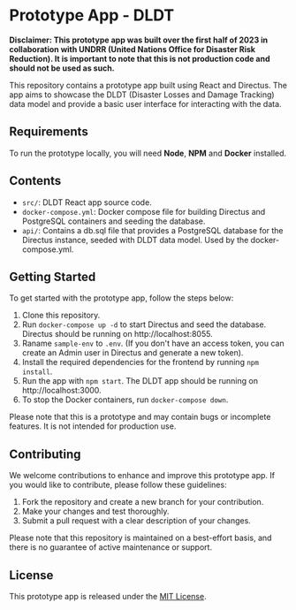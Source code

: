 # Prototype App - DLDT

**Disclaimer: This prototype app was built over the first half of 2023 in collaboration with UNDRR (United Nations Office for Disaster Risk Reduction). It is important to note that this is not production code and should not be used as such.**

This repository contains a prototype app built using React and Directus. The app aims to showcase the DLDT (Disaster Losses and Damage Tracking) data model and provide a basic user interface for interacting with the data.


## Requirements

To run the prototype locally, you will need **Node**, **NPM** and **Docker** installed.

## Contents

- `src/`: DLDT React app source code.
- `docker-compose.yml`: Docker compose file for building Directus and PostgreSQL containers and seeding the database.
- `api/`: Contains a db.sql file that provides a PostgreSQL database for the Directus instance, seeded with DLDT data model. Used by the docker-compose.yml.

## Getting Started

To get started with the prototype app, follow the steps below:

1. Clone this repository.
2. Run `docker-compose up -d` to start Directus and seed the database. Directus should be running on http://localhost:8055.
3. Raname `sample-env` to `.env`. (If you don't have an access token, you can create an Admin user in Directus and generate a new token).
4. Install the required dependencies for the frontend by running `npm install`.
5. Run the app with `npm start`. The DLDT app should be running on http://localhost:3000.
6. To stop the Docker containers, run `docker-compose down`.

Please note that this is a prototype and may contain bugs or incomplete features. It is not intended for production use.

## Contributing

We welcome contributions to enhance and improve this prototype app. If you would like to contribute, please follow these guidelines:

1. Fork the repository and create a new branch for your contribution.
2. Make your changes and test thoroughly.
3. Submit a pull request with a clear description of your changes.

Please note that this repository is maintained on a best-effort basis, and there is no guarantee of active maintenance or support.

## License

This prototype app is released under the [MIT License](LICENSE).
